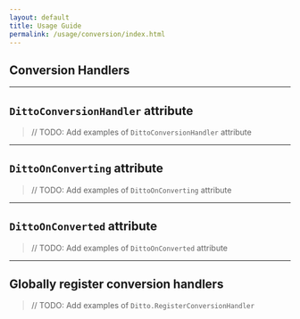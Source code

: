 ```yaml
---
layout: default
title: Usage Guide
permalink: /usage/conversion/index.html
---
```


## <a name="conversion-handlers" title="Conversion Handlers"></a>Conversion Handlers

---

## `DittoConversionHandler` attribute

> // TODO: Add examples of `DittoConversionHandler` attribute

---

## `DittoOnConverting` attribute

> // TODO: Add examples of `DittoOnConverting` attribute

---


## `DittoOnConverted` attribute

> // TODO: Add examples of `DittoOnConverted` attribute

---

## Globally register conversion handlers

> // TODO: Add examples of `Ditto.RegisterConversionHandler`
